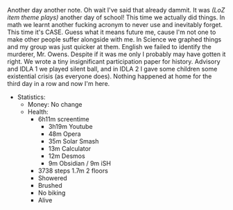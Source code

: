 Another day another note. Oh wait I've said that already dammit. It was *(LoZ item theme plays)* another day of school! This time we actually did things. In math we learnt another fucking acronym to never use and inevitably forget. This time it's CASE. Guess what it means future me, cause I'm not one to make other people suffer alongside with me. In Science we graphed things and my group was just quicker at them. English we failed to identify the murderer, Mr. Owens. Despite if it was me only I probably may have gotten it right. We wrote a tiny insignificant participation paper for history. Advisory and IDLA 1 we played silent ball, and in IDLA 2 I gave some children some existential crisis (as everyone does). Nothing happened at home for the third day in a row and now I'm here.
- Statistics:
	- Money: No change
	- Health:
		- 6h11m screentime
			- 3h19m Youtube
			- 48m Opera
			- 35m Solar Smash
			- 13m Calculator
			- 12m Desmos
			- 9m Obsidian  / 9m iSH
		- 3738 steps 1.7m 2 floors
		- Showered
		- Brushed
		- No biking
		- Alive
